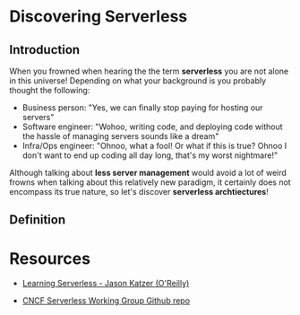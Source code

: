# Discovering Serverless

## Introduction

When you frowned when hearing the the term **serverless** you are not alone in this universe! Depending on what your background is you probably thought the following:

- Business person: "Yes, we can finally stop paying for hosting our servers"
- Software engineer: "Wohoo, writing code, and deploying code without the hassle of managing servers sounds like a dream" 
- Infra/Ops engineer: "Ohnoo, what a fool! Or what if this is true? Ohnoo I don't want to end up coding all day long, that's my worst nightmare!"


Although talking about **less server management** would avoid a lot of weird frowns when talking about this relatively new paradigm, it certainly does not encompass its true nature, so let's discover **serverless archtiectures**!


## Definition



# Resources

- [Learning Serverless - Jason Katzer (O'Reilly)](https://www.oreilly.com/library/view/learning-serverless/9781492057000/)

- [CNCF Serverless Working Group Github repo](https://github.com/cncf/wg-serverless)
